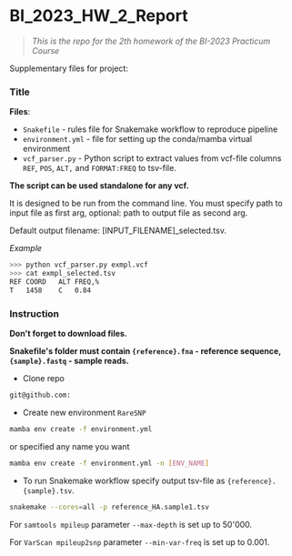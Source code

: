 # BI_2023_HW_2_Report
> *This is the repo for the 2th homework of the BI-2023 Practicum Course*

Supplementary files for project:

### Title

**Files**:
- `Snakefile`  - rules file  for Snakemake workflow to reproduce pipeline
- `environment.yml` - file for setting up the conda/mamba virtual environment
- `vcf_parser.py` - Python script to extract values from vcf-file columns `REF`, `POS`, `ALT,` and `FORMAT:FREQ` to tsv-file.

**The script can be used standalone for any vcf.**

It is designed to be run from the command line. You must specify path to input file as first arg, optional: path to output file as second arg.

Default output filename: [INPUT_FILENAME]_selected.tsv.

*Example*
```bash
>>> python vcf_parser.py exmpl.vcf
>>> cat exmpl_selected.tsv
REF	COORD	ALT	FREQ,%
T	1458	C	0.84
```

### Instruction

**Don't forget to download files.**

**Snakefile's folder must contain `{reference}.fna` - reference sequence, `{sample}.fastq` - sample reads.**

- Clone repo
```bash
git@github.com:
```

- Create new environment `RareSNP`
```bash
mamba env create -f environment.yml
```

or specified any name you want
```bash
mamba env create -f environment.yml -n [ENV_NAME]
```

- To run Snakemake workflow specify output tsv-file as `{reference}.{sample}.tsv`. 
```bash
snakemake --cores=all -p reference_HA.sample1.tsv
```

For `samtools mpileup` parameter `--max-depth` is set up to 50'000.

For `VarScan mpileup2snp` parameter `--min-var-freq` is set up to 0.001.


